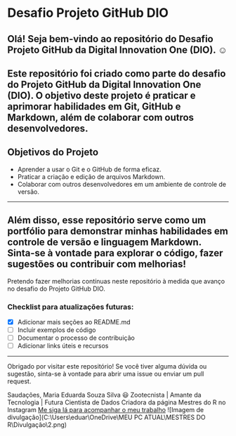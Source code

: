 # Desafio Projeto GitHub DIO

Olá! Seja bem-vindo ao repositório do Desafio Projeto GitHub da Digital Innovation One (DIO). :relaxed:
---
Este repositório foi criado como parte do desafio do Projeto GitHub da Digital Innovation One (DIO). O objetivo deste projeto é praticar e aprimorar habilidades em Git, GitHub e Markdown, além de colaborar com outros desenvolvedores.
---
## Objetivos do Projeto
- Aprender a usar o Git e o GitHub de forma eficaz.
- Praticar a criação e edição de arquivos Markdown.
- Colaborar com outros desenvolvedores em um ambiente de controle de versão.
---

Além disso, esse repositório serve como um portfólio para demonstrar minhas habilidades em controle de versão e linguagem Markdown.
Sinta-se à vontade para explorar o código, fazer sugestões ou contribuir com melhorias!
---
Pretendo fazer melhorias contínuas neste repositório à medida que avanço no desafio do Projeto GitHub DIO.

### Checklist para atualizações futuras:
   - [x] Adicionar mais seções ao README.md
   - [ ] Incluir exemplos de código
   - [ ] Documentar o processo de contribuição
   - [ ] Adicionar links úteis e recursos
---
Obrigado por visitar este repositório! Se você tiver alguma dúvida ou sugestão, sinta-se à vontade para abrir uma issue ou enviar um pull request. 

Saudações,
Maria Eduarda Souza Silva :smiley:
Zootecnista | Amante da Tecnologia | Futura Cientista de Dados
Criadora da página Mestres do R no Instagram
[Me siga lá para acompanhar o meu trabalho](https://www.instagram.com/mestresdor/)
![Imagem de divulgação](C:\Users\eduar\OneDrive\MEU PC ATUAL\MESTRES DO R\Divulgação\2.png)